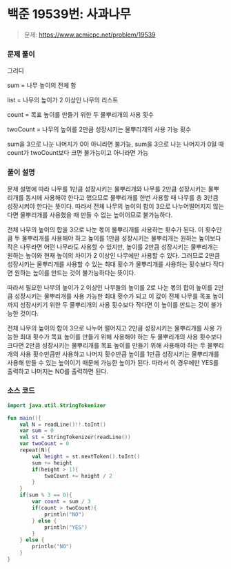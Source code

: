 # 백준 19539번: 사과나무

> 문제: https://www.acmicpc.net/problem/19539

### 문제 풀이

그리디

sum = 나무 높이의 전체 합

list = 나무의 높이가 2 이상인 나무의 리스트

count = 목표 높이를 만들기 위한 두 물뿌리개의 사용 횟수

twoCount = 나무의 높이를 2만큼 성장시키는 물뿌리개의 사용 가능 횟수

sum을 3으로 나눈 나머지가 0이 아니라면 불가능, sum을 3으로 나눈 나머지가 0일 때 count가 twoCount보다 크면 불가능이고 아니라면 가능

### 풀이 설명

문제 설명에 따라 나무를 1만큼 성장시키는 물뿌리개와 나무를 2만큼 성장시키는 물뿌리개를 동시에 사용해야 한다고 했으므로 물뿌리개를 한번 사용할 때 나무를 총 3만큼 성장시켜야 한다는 뜻이다. 따라서 전체 나무의 높이의 합이 3으로 나누어떨어지지 않는다면 물뿌리개를 사용했을 때 만들 수 없는 높이이므로 불가능하다.

전체 나무의 높이의 합을 3으로 나눈 몫이 물뿌리개를 사용하는 횟수가 된다. 이 횟수만큼 두 물뿌리개를 사용해야 하고 높이를 1만큼 성장시키는 물뿌리개는 원하는 높이보다 작은 나무라면 어떤 나무라도 사용할 수 있지만, 높이를 2만큼 성장시키는 물뿌리개는 원하는 높이와 현재 높이의 차이가 2 이상인 나무에만 사용할 수 있다. 그러므로 2만큼 성장시키는 물뿌리개를 사용할 수 있는 최대 횟수가 물뿌리개를 사용하는 횟수보다 작다면 원하는 높이를 만드는 것이 불가능하다는 뜻이다.

따라서 필요한 나무의 높이가 2 이상인 나무들의 높이를 2로 나눈 몫의 합이 높이를 2만큼 성장시키는 물뿌리개를 사용 가능한 최대 횟수가 되고 이 값이 전체 나무를 목표 높이까지 성장시키기 위한 두 물뿌리개의 사용 횟수보다 작다면 이 높이를 만드는 것이 불가능한 것이다.

전체 나무의 높이의 합이 3으로 나누어 떨어지고 2만큼 성장시키는 물뿌리개를 사용 가능한 최대 횟수가 목표 높이를 만들기 위해 사용해야 하는 두 물뿌리개의 사용 횟수보다 크다면 2만큼 성장시키는 물뿌리개를 목표 높이를 만들기 위해 사용해야 하는 두 물뿌리개의 사용 횟수만큼만 사용하고 나머지 횟수만큼 높이를 1만큼 성장시키는 물뿌리개를 사용해 만들 수 있는 높이이기 때문에 가능한 높이가 된다. 따라서 이 경우에만 YES를 출력하고 나머지는 NO를 출력하면 된다.

### 소스 코드
```kotlin
import java.util.StringTokenizer

fun main(){
    val N = readLine()!!.toInt()
    var sum = 0
    val st = StringTokenizer(readLine())
    var twoCount = 0
    repeat(N){
        val height = st.nextToken().toInt()
        sum += height
        if(height > 1){
            twoCount += height / 2
        }
    }
    if(sum % 3 == 0){
        var count = sum / 3
        if(count > twoCount){
            println("NO")
        } else {
            println("YES")
        }
    } else {
        println("NO")
    }
}
```